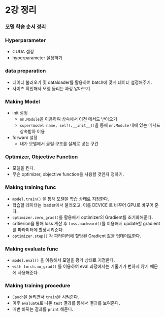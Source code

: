 # 2강 정리

### 모델 학습 순서 정리

### Hyperparameter

- CUDA 설정
- hyperparameter 설정하기

### data preparation

- 데이터 불러오기 및 dataloader를 활용하여 batch에 맞게 데이터 설정해주기.
- 사이즈 확인해서 모델 돌리는 과정 알아보기

### Making Model

- init 설정
    - `nn.Module`을 이용하여 상속해서 이전 메서드 받아오기
    - `super(model name, self).__init__()`을 통해 `nn.Module` 내에 있는 메서드 상속받아 이용
- forward 설정
    - 내가 모델에서 굴릴 구조를 실제로 넣는 구간

### Optimizer, Objective Function

- 모델을 킨다.
- 무슨 optimizer, objective function을 사용할 것인지 정하기.

### Making training func

- `model.train()` 을 통해 모델을 학습 상태로 지정한다.
- 학습할 데이터는 loader에서 불러오고, 이를 DEVICE 로 바꾸어 GPU로 바꾸어 준다.
- `optimizer.zero_grad()`를 활용해서 optimizer의 Gradient를 초기화해준다.
- critierion을 통해 loss 계산 후 `loss.backward()`를 이용해서 update할 gradient를 파라미터에 할당시켜준다.
- `optimizer.step()` 각 파라미터에 할당된 Gradient 값을 업데이트한다.

### Making evaluate func

- `model.eval()` 을 이용해서 모델을 평가 상태로 지정한다.
- `with torch.no_grad()` 를 이용하여 eval 과정에서는 기울기가 변하지 않기 때문에 사용해준다.

### Making training procedure

- `Epoch`을 돌리면서 `train`을 시켜준다.
- 이후 `evaluate`로 나온 `test` 결과를 통해서 결과를 보여준다.
- 매번 바뀌는 결과를 `print` 해준다.